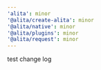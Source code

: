 ```yaml
---
'alita': minor
'@alita/create-alita': minor
'@alita/native': minor
'@alita/plugins': minor
'@alita/request': minor
---
```


test change log
